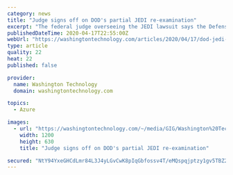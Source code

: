 ```yaml
---
category: news
title: "Judge signs off on DOD's partial JEDI re-examination"
excerpt: "The federal judge overseeing the JEDI lawsuit says the Defense Department can go ahead with plans to re-evaluate some parts of that big-ticket commercial cloud contract."
publishedDateTime: 2020-04-17T22:55:00Z
webUrl: "https://washingtontechnology.com/articles/2020/04/17/dod-jedi-remand-ok.aspx"
type: article
quality: 22
heat: 22
published: false

provider:
  name: Washington Technology
  domain: washingtontechnology.com

topics:
  - Azure

images:
  - url: "https://washingtontechnology.com/~/media/GIG/Washington%20Technology/WTlogo.jpg"
    width: 1200
    height: 630
    title: "Judge signs off on DOD's partial JEDI re-examination"

secured: "NtY94YxeGHCdLmr84L3J4yLGvCwK8pIqGbfossv4T/eMQspqjptzy1gv5TBZ2gzTdopuEB4cxd5rASxK2JfE80ffjo0pd9W7Ghe34cISTzI2xpzOLQXRcEn2KKlcvoBI0cjftI3tr8tDBBXBnbULm7cInQs9M5c1MN8mxu7BaORA09pSvcUv3XG44aDe/x0aSVU8giLBKaKG0RPCU3jrgO7b9KOUsQcCxQSSRWEY3AuWw2Gv2LXESD7SqTYGKFWbZvQ9eSF3cfZkRHWQUnmFx2RCuXtKj+CLtmvw6rJ1+u/lekGUhgk53DyXbyMwlPf9;9IzQGSvoR1rqiky9Hi1tnA=="
---
```


